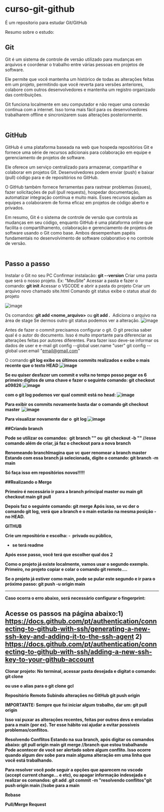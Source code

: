 # curso-git-github
É um repositorio para estudar Git/GitHub

Resumo sobre o estudo:

## Git

Git é um sistema de controle de versão utilizado para mudanças em arquivos e coordenar o trabalho entre várias pessoas em projetos de software.

Ele permite que você mantenha um histórico de todas as alterações feitas em um projeto, permitindo que você reverta para versões anteriores, colabore com outros desenvolvedores e mantenha um registro organizado das contribuições.

Git funciona localmente em seu computador e não requer uma conexão contínua com a internet. Isso torna mais fácil para os desenvolvedores trabalharem offline e sincronizarem suas alterações posteriormente.<br><br>


## GitHub

GitHub é uma plataforma baseada na web que hospeda repositórios Git e fornece uma série de recursos adicionais para colaboração em equipe e gerenciamento de projetos de software.

Ele oferece um serviço centralizado para armazenar, compartilhar e colaborar em projetos Git. Desenvolvedores podem enviar (push) e baixar (pull) código para e de repositórios no GitHub.

O GitHub também fornece ferramentas para rastrear problemas (issues), fazer solicitações de pull (pull requests), hospedar documentação, automatizar integração contínua e muito mais. Esses recursos ajudam as equipes a colaborarem de forma eficaz em projetos de código aberto e privados.

Em resumo, Git é o sistema de controle de versão que controla as mudanças em seu código, enquanto GitHub é uma plataforma online que facilita o compartilhamento, colaboração e gerenciamento de projetos de software usando o Git como base. Ambos desempenham papéis fundamentais no desenvolvimento de software colaborativo e no controle de versão.<br><br>


## Passo a passo

Instalar o Git no seu PC
Confirmar instalacão: **git --version**
Criar uma pasta que será o nosso projeto. Ex: "MeuSite"
Acessar a pasta e fazer o comando: **git init**
Acessar o VSCODE e abrir a pasta do projeto
Criar um arquivo novo chamado site.html
Comando git status exibe o status atual do projeto

![image](https://github.com/zizi-moraes/curso-git-github/assets/136759769/c9be39ff-6903-4a9d-b7f0-e2cf23d301ba) <br>

Os comandos:
 **git add <nome_arquivo>** 
ou 
**git add .** 
Adiciona o arquivo na área de stage
Se dermos outro git status podemos ver a alteração.
![image](https://github.com/zizi-moraes/curso-git-github/assets/136759769/1df687c0-0607-4f79-ba80-54f23a75d12a) <br>

Antes de fazer o commit precisamos configurar o git.
O git precisa saber qual é o autor do documento. Isso é muito importante para diferenciar as alterações feitas por autores diferentes.
Para fazer isso deve-se informar os dados de user e e-mail
git config --global user.name "user"
git config --global user.email "email@gmail.com" 

O comando <b>git log<b> exibe os últimos commits realizados e exibe o mais recente que o texto HEAD
![image](https://github.com/zizi-moraes/curso-git-github/assets/136759769/430dd101-9a04-4f05-ada8-7748b4214dc5)
 

Se eu quiser desfazer um commit e volta no tempo posso pegar os 6 primeiro digitos de uma chave e fazer o seguinte comando:
git checkout a09826
![image](https://github.com/zizi-moraes/curso-git-github/assets/136759769/5d4e8db1-fe4a-4d3b-870a-bc0e0810e04d)

com o <b>git log<b> podemos ver qual commit está no head:
![image](https://github.com/zizi-moraes/curso-git-github/assets/136759769/c5aa6c26-cf10-4004-b2eb-7752d852f4ba)

 

Para exibir os commits novamente basta dar o comando
<b>git checkout master</b>  
![image](https://github.com/zizi-moraes/curso-git-github/assets/136759769/e45b0f7f-f0c7-4a9a-99d1-c100cee026d9)


Para visualizar novamente dar o 
git log
![image](https://github.com/zizi-moraes/curso-git-github/assets/136759769/0fef32cf-f847-4b44-b7a9-3cf913dfea13)



##Criando branch

Pode se utilizar os comandos: 
git branch "<nome>"
ou 
git checkout -b "<nome>" //esse comando além de criar, já faz o checkout para a nova branch

Renomeando branchImagina que vc quer renomear a branch master
Estando com essa branch já selecionada, digite o comando:
git branch -m main

Só faça isso em repositórios novos!!!!!


##Realizando o Merge

Primeiro é necessário ir para a branch principal master ou main
git checkout main
git pull

Depois faz o seguinte comando:
git merge <nome-da-branch> 
Após isso, se vc der o comando git log, verá que a branch e o main estarão na mesma posição - no HEAD.


GITHUB

Crie um repositório e escolha:
-  privado ou público, 
- se terá readme

Após esse passo, você terá que escolher qual dos 2 

 

Como o projeto já existe localmente, vamos usar o segundo exemplo.
Primeiro, no projeto copiar e colar o comando 
git remote....

Se o projeto já estiver como main, pode se pular este segundo e ir para o próximo passo:
git push -u origin main

------------------------------------------------------------------------------------------------------
Caso ocorra o erro abaixo, será necessário configurar o fingerprint:

Acesse os passos na página abaixo:1) https://docs.github.com/pt/authentication/connecting-to-github-with-ssh/generating-a-new-ssh-key-and-adding-it-to-the-ssh-agent
2) https://docs.github.com/pt/authentication/connecting-to-github-with-ssh/adding-a-new-ssh-key-to-your-github-account
------------------------------------------------------------------------------------------------------

Clonar projeto:
No terminal, acessar pasta desejada e digitat o comando:
git clone <link SSH do projeto>

ou use o alias para o git clone
gcl  <link SSH do projeto>


Repositório Remoto
Subindo alterações no GitHub
git push origin <nome branch> 

IMPORTANTE:
Sempre que foi iniciar algum trabalho, dar um:
git pull origin <branch>

Isso vai puxar as alterações recentes, feitas por outros devs e enviadas para a main (por ex).
Ter esse hábito vai ajudar a evitar possíveis problemas/conflitos.


Resolvendo Conflitos
Estando na sua branch, após digitar os comandos abaixo:
git pull origin main
git merge <minhaBranch> //branch que estou trabalhando
Pode acontecer de você ser alertado sobre algum conflito.
Isso ocorre quando algum dev sobe para main alguma alteração em uma linha que você está trabalhando.

Para resolver você pode seguir a opções que aparecem no vscode (accept current change... e etc), ou apagar informação indesejada e realizar os comandos:
git add .git commit -m "resolvendo conflitos"git push origin main //sobe para a main


Rebase




Pull/Merge Request










